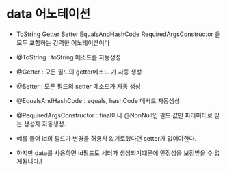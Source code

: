 # data 어노테이션

- ToString Getter Setter EqualsAndHashCode RequiredArgsConstructor 을 모두 포함하는 강력한 어노테이션이다
- @ToString : toString 메소드를 자동생성

- @Getter : 모든 필드의 getter메소드 가 자동 생성

- @Setter : 모든 필드의 setter 메소드가 자동 생성
  
- @EqualsAndHashCode : equals, hashCode 메서드 자동생성
  
- @RequiredArgsConstructor : final이나 @NonNull인 필드 값만 파라미터로 받는 생성자 자동생성.

- 예를 들어 id의 필드가 변경을 허용치 않기로했다면 setter가 없어야한다. 
- 하지만 data를 사용하면 id필드도 세터가 생성되기떄문에 안정성을 보장받을 수 없게됩니다.!